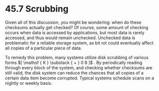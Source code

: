 # 45.7 Scrubbing  

Given all of this discussion, you might be wondering: when do these checksums actually get checked? Of course, some amount of checking occurs when data is accessed by applications, but most data is rarely accessed, and thus would remain unchecked. Unchecked data is problematic for a reliable storage system, as bit rot could eventually affect all copies of a particular piece of data.  

To remedy this problem, many systems utilize disk scrubbing of various forms $[ \mathsf { K } \substack { + } 0 8 ]$ . By periodically reading through every block of the system, and checking whether checksums are still valid, the disk system can reduce the chances that all copies of a certain data item become corrupted. Typical systems schedule scans on a nightly or weekly basis.  


